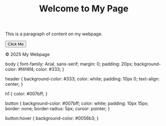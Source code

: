 <!DOCTYPE html>
<html lang="en">
<head>
    <meta charset="UTF-8">
    <meta name="viewport" content="width=device-width, initial-scale=1.0">
    <title>My Simple Webpage</title>
    <link rel="stylesheet" href="styles.css">
</head>
<body>
    <header>
        <h1>Welcome to My Page</h1>
    </header>
    <main>
        <p>This is a paragraph of content on my webpage.</p>
        <button>Click Me</button>
    </main>
    <footer>
        <p>&copy; 2025 My Webpage</p>
    </footer>
</body>
</html>



body {
    font-family: Arial, sans-serif;
    margin: 0;
    padding: 20px;
    background-color: #f4f4f4;
    color: #333;
}

header {
    background-color: #333;
    color: white;
    padding: 10px 0;
    text-align: center;
}

h1 {
    color: #007bff;
}

button {
    background-color: #007bff;
    color: white;
    padding: 10px 15px;
    border: none;
    border-radius: 5px;
    cursor: pointer;
}

button:hover {
    background-color: #0056b3;
}
